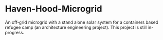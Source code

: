 # Haven-Hood-Microgrid
An off-grid microgrid with a stand alone solar system for a containers based refugee camp (an architecture engineering project). 
This project is still in-progress.
